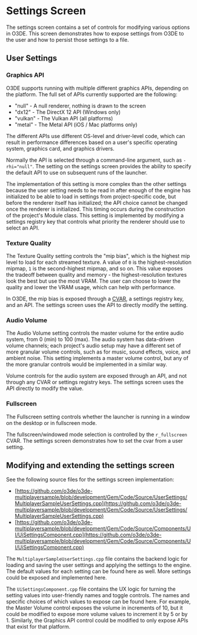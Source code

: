 # Settings Screen

The settings screen contains a set of controls for modifying various options in O3DE. This screen demonstrates how to expose settings from O3DE to the user and how to persist those settings to a file. 

## User Settings
### Graphics API

O3DE supports running with multiple different graphics APIs, depending on the platform. The full set of APIs currently supported are the following:

* "null" - A null renderer, nothing is drawn to the screen
* "dx12" - The DirectX 12 API (Windows only)
* "vulkan" - The Vulkan API (all platforms)
* "metal" - The Metal API (iOS / Mac platforms only)

The different APIs use different OS-level and driver-level code, which can result in performance differences based on a user's specific operating system, graphics card, and graphics drivers.

Normally the API is selected through a command-line argument, such as `-rhi="null"`. The setting on the settings screen provides the ability to specify the default API to use on subsequent runs of the launcher.

The implementation of this setting is more complex than the other settings because the user setting needs to be read in after enough of the engine has initialized to be able to load in settings from project-specific code, but before the renderer itself has initialized; the API choice cannot be changed once the renderer is initialized. This timing occurs during the construction of the project's Module class. This setting is implemented by modifying a settings registry key that controls what priority the renderer should use to select an API.

### Texture Quality

The Texture Quality setting controls the "mip bias", which is the highest mip level to load for each streamed texture. A value of `0` is the highest-resolution mipmap, `1` is the second-highest mipmap, and so on. This value exposes the tradeoff between quality and memory - the highest-resolution textures look the best but use the most VRAM. The user can choose to lower the quality and lower the VRAM usage, which can help with performance.

In O3DE, the mip bias is exposed through a [CVAR](https://www.o3de.org/docs/user-guide/appendix/cvars/), a settings registry key, and an API. The settings screen uses the API to directly modify the setting.

### Audio Volume

The Audio Volume setting controls the master volume for the entire audio system, from 0 (min) to 100 (max). The audio system has data-driven volume channels; each project's audio setup may have a different set of more granular volume controls, such as for music, sound effects, voice, and ambient noise. This setting implements a master volume control, but any of the more granular controls would be implemented in a similar way.

Volume controls for the audio system are exposed through an API, and not through any CVAR or settings registry keys. The settings screen uses the API directly to modify the value.

### Fullscreen

The Fullscreen setting controls whether the launcher is running in a window on the desktop or in fullscreen mode.

The fullscreen/windowed mode selection is controlled by the `r_fullscreen` CVAR. The settings screen demonstrates how to set the cvar from a user setting.

## Modifying and extending the settings screen

See the following source files for the settings screen implementation:
* [https://github.com/o3de/o3de-multiplayersample/blob/development/Gem/Code/Source/UserSettings/MultiplayerSampleUserSettings.cpp](https://github.com/o3de/o3de-multiplayersample/blob/development/Gem/Code/Source/UserSettings/MultiplayerSampleUserSettings.cpp)
* [https://github.com/o3de/o3de-multiplayersample/blob/development/Gem/Code/Source/Components/UI/UiSettingsComponent.cpp](https://github.com/o3de/o3de-multiplayersample/blob/development/Gem/Code/Source/Components/UI/UiSettingsComponent.cpp)

The `MultiplayerSampleUserSettings.cpp` file contains the backend logic for loading and saving the user settings and applying the settings to the engine. The default values for each setting can be found here as well. More settings could be exposed and implemented here.

The `UiSettingsComponent.cpp` file contains the UX logic for turning the setting values into user-friendly names and toggle controls. The names and specific choices of which values to expose can be found here. For example, the Master Volume control exposes the volume in increments of 10, but it could be modified to expose more volume values to increment it by 5 or by 1. Similarly, the Graphics API control could be modified to only expose APIs that exist for that platform.
